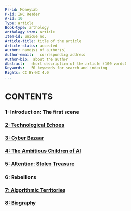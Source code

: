 ```yaml
---
Pr-id: MoneyLab
P-id: INC Reader
A-id: 10
Type: article
Book-type: anthology
Anthology item: article
Item-id: unique no.
Article-title: title of the article
Article-status: accepted
Author: name(s) of author(s)
Author-email:   corresponding address
Author-bio:  about the author
Abstract:   short description of the article (100 words)
Keywords:   50 keywords for search and indexing
Rights: CC BY-NC 4.0
...
```




# CONTENTS

### <a href="ch003.xhtml"> **1: Introduction: The first scene** </a>

### <a href="ch004.xhtml"> **2: Technological Echoes** </a>

### <a href="ch005.xhtml"> **3: Cyber Bazaar** </a>

### <a href="ch006.xhtml"> **4: The Ambitious Children of AI** </a>

### <a href="ch007.xhtml"> **5: Attention: Stolen Treasure** </a>

### <a href="ch008.xhtml"> **6: Rebellions** </a>

### <a href="ch009.xhtml"> **7: Algorithmic Territories** </a>

### <a href="ch010.xhtml"> **8: Biography** </a>


